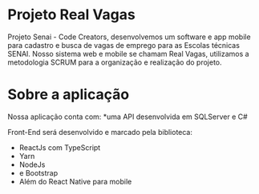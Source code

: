 # Projeto Real Vagas
Projeto Senai - Code Creators, desenvolvemos um software e app mobile para cadastro e busca de vagas de emprego para as Escolas técnicas SENAI. Nosso sistema web e mobile se chamam Real Vagas, utilizamos a metodologia SCRUM para a organização e realização do projeto.

# Sobre a aplicação
Nossa aplicação conta com:
*uma API desenvolvida em SQLServer e C#

Front-End será desenvolvido e marcado pela biblioteca:
* ReactJs com TypeScript
* Yarn
* NodeJs
* e Bootstrap
* Além do React Native para mobile
